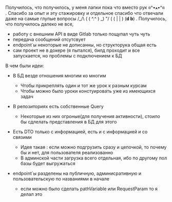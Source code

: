 Получилось, что получилось, у меня лапки пока что вместо рук ฅ^•ﻌ•^ฅ
.
Спасибо за опыт и эту стажировку и отдельное спасибо что отвечали даже на самые глупые вопросы
  /\_/\  (
 ( ^.^ ) _)
   \"/  (
 ( | | )
(__d b__)
.
Получилось, что получилось далеко не все, 
- работу с внешним API в виде Gitlab только пощупал чуть чуть
- передача сообщений отсутсвует
- endpoint`ы некоторые не дописанны, но структорука общая есть
- сам проект не в докере (я пытался), билд проходит и все запускается, но проблемы с подключением к БД

В чем были идеи:
- В БД везде отношения многим ко многим
  - Чтобы прикреплять один и тот же урок к разным курсам
  - Чтобы можно было уроки констуировать уже из имеющихся задач
  
- В репозиториях есть собственные Query 
  - Некоторые из них огроные(для получения активности), стоило бы сдлелать представления в БД для этого
  
- Есть DTO только с информацией, есть и с информацией и со связими
  - Идея такая : если можно подгрузить сразу и цепочкой, то почему бы и нет, для пользователя реализованно
  - В админской части загрузка всего отдельная, ибо по другому пол базы будет выгружаться
  
- endpoint`ы разделены на публичную, админисративную и пользовательскую по названиями в начале
  - если можно было сделать pathVariable или RequestParam то я делал это
